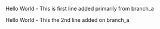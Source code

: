 Hello World - This is first line added primarily from branch_a

Hello World - This the 2nd line added on branch_a
